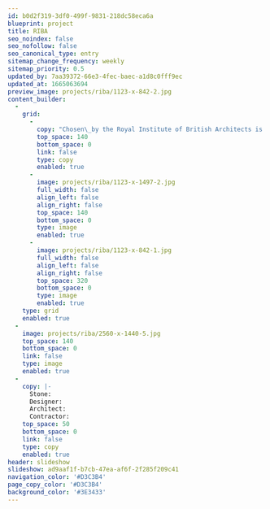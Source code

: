 ```yaml
---
id: b0d2f319-3df0-499f-9831-218dc58eca6a
blueprint: project
title: RIBA
seo_noindex: false
seo_nofollow: false
seo_canonical_type: entry
sitemap_change_frequency: weekly
sitemap_priority: 0.5
updated_by: 7aa39372-66e3-4fec-baec-a1d8c0fff9ec
updated_at: 1665063694
preview_image: projects/riba/1123-x-842-2.jpg
content_builder:
  -
    grid:
      -
        copy: "Chosen\_by the Royal Institute of British Architects is an accolade in itself; in this instance to refurbish the floor in their new exhibition room using cherished honed Hopton stone."
        top_space: 140
        bottom_space: 0
        link: false
        type: copy
        enabled: true
      -
        image: projects/riba/1123-x-1497-2.jpg
        full_width: false
        align_left: false
        align_right: false
        top_space: 140
        bottom_space: 0
        type: image
        enabled: true
      -
        image: projects/riba/1123-x-842-1.jpg
        full_width: false
        align_left: false
        align_right: false
        top_space: 320
        bottom_space: 0
        type: image
        enabled: true
    type: grid
    enabled: true
  -
    image: projects/riba/2560-x-1440-5.jpg
    top_space: 140
    bottom_space: 0
    link: false
    type: image
    enabled: true
  -
    copy: |-
      Stone: 
      Designer: 
      Architect: 
      Contractor:
    top_space: 50
    bottom_space: 0
    link: false
    type: copy
    enabled: true
header: slideshow
slideshow: ad9aaf1f-b7cb-47ea-af6f-2f285f209c41
navigation_color: '#D3C3B4'
page_copy_color: '#D3C3B4'
background_color: '#3E3433'
---
```

